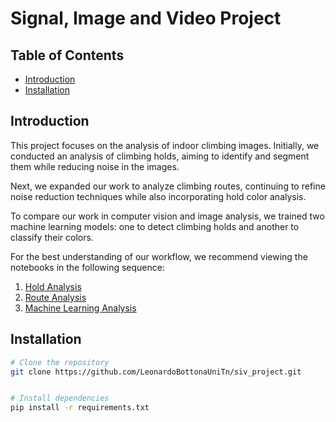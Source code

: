 # Signal, Image and Video Project

## Table of Contents

- [Introduction]()
- [Installation]()

## Introduction

This project focuses on the analysis of indoor climbing images. Initially, we conducted an analysis of climbing holds, aiming to identify and segment them while reducing noise in the images.

Next, we expanded our work to analyze climbing routes, continuing to refine noise reduction techniques while also incorporating hold color analysis.

To compare our work in computer vision and image analysis, we trained two machine learning models: one to detect climbing holds and another to classify their colors.

For the best understanding of our workflow, we recommend viewing the notebooks in the following sequence:

1. [Hold Analysis](./hold_analysis.ipynb)
2. [Route Analysis](./route_analysis.ipynb)
3. [Machine Learning Analysis](./ml_analysis.ipynb)


## Installation 

```bash
# Clone the repository
git clone https://github.com/LeonardoBottonaUniTn/siv_project.git


# Install dependencies
pip install -r requirements.txt
```
